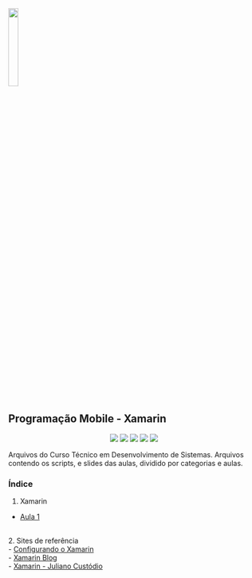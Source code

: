 <img src="https://user-images.githubusercontent.com/61523977/177602277-0cb2a53d-e415-4462-9244-e241e9f8ac3c.png" width="20%" heigth="20%">
<h2 align"center">Programação Mobile - Xamarin</h1>
<p align="center">
<img src="https://img.shields.io/badge/mysql-%2300f.svg?style=for-the-badge&logo=mysql&logoColor=white"/>
<img src="https://img.shields.io/badge/-Stackoverflow-FE7A16?style=for-the-badge&logo=stack-overflow&logoColor=white"/>
<img src="https://img.shields.io/badge/.NET-5C2D91?style=for-the-badge&logo=.net&logoColor=white"/>
<img src="https://img.shields.io/badge/Xamarin-3199DC?style=for-the-badge&logo=xamarin&logoColor=white"/>
<img src="https://img.shields.io/github/stars/Amaral1973/progmobile?style=social"/>
</p>
Arquivos do Curso Técnico em Desenvolvimento de Sistemas. Arquivos contendo os scripts, e slides das aulas, dividido por categorias e aulas.

<p><h3>Índice</h3></p>

1. Xamarin<br/>
  - <a href="https://github.com/Amaral1973/mobiletds/tree/main/Aula1">Aula 1</a><br/>
  
  
<br/>
2. Sites de referência<br/>
 - <a href="https://www.youtube.com/watch?v=TFljDFtgTZE" target="_blank">Configurando o Xamarin</a><br/>
 - <a href="https://devblogs.microsoft.com/xamarin/" target="_blank">Xamarin Blog</a><br/>
 - <a href="https://julianocustodio.com.br/category/xamarin/" target="_blank">Xamarin - Juliano Custódio</a><br/>
